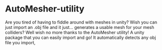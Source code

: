 # AutoMesher-utility
Are you tired of having to fiddle around with meshes in unity? Wish you can just import an .obj file and it just... generates a usable mesh for your mesh colliders? Well wish no more thanks to the AutoMesher utility! A unity package that you can easily import and go! It automatically detects any obj file you import, 
